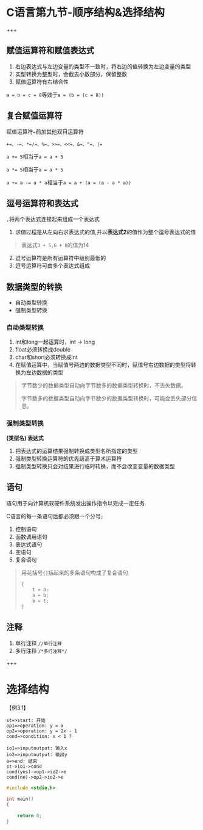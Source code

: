 # C语言第九节-顺序结构&选择结构

+++

## 赋值运算符和赋值表达式

1. 右边表达式与左边变量的类型不一致时，将右边的值转换为左边变量的类型
2. 实型转换为整型时，会截去小数部分，保留整数
3. 赋值运算符有右结合性

`a = b = c = 8`等效于`a = (b = (c = 8))`

## 复合赋值运算符

赋值运算符`=`前加其他双目运算符

`+=、-=、*=/=、%=、>>=、<<=、&=、^=、|=`

`a += 5`相当于`a = a + 5`

`a *= 5`相当于`a = a * 5`

`a += a -= a * a`相当于`a = a + (a = (a - a * a))`

## 逗号运算符和表达式

`,`将两个表达式连接起来组成一个表达式

1. 求值过程是从左向右求表达式的值,并以**表达式2**的值作为整个逗号表达式的值

> 表达式`3 + 5,6 + 8`的值为14

2. 逗号运算符是所有运算符中级别最低的
3. 逗号运算符可由多个表达式组成

## 数据类型的转换

+ 自动类型转换
+ 强制类型转换

### 自动类型转换

1. int和long一起运算时，int -> long
2. float必须转换成double
3. char和short必须转换成int
4. 在赋值运算中，当赋值号两边的数据类型不同时，赋值号右边数据的类型将转换为左边数据的类型

> 字节数少的数据类型自动向字节数多的数据类型转换时，不丢失数据。
>
> 字节数多的数据类型自动向字节数少的数据类型转换时，可能会丢失部分信息。

### 强制类型转换

**(类型名) 表达式**

1. 把表达式的运算结果强制转换成类型名所指定的类型
2. 强制类型转换运算符的优先级高于算术运算符
3. 强制类型转换只会对结果进行临时转换，而不会改变变量的数据类型

## 语句

语句用于向计算机软硬件系统发出操作指令以完成一定任务.

C语言的每一条语句后都必须跟一个分号`;`

1. 控制语句
2. 函数调用语句
3. 表达式语句
4. 空语句
5. 复合语句

> 用花括号`{}`括起来的多条语句构成了复合语句
>
> ```c
> {
>     t = a;
>     a = b;
>     b = t;
> }
> ```

## 注释

1. 单行注释 `//单行注释`
2. 多行注释 `/*多行注释*/`

+++

# 选择结构

【例3.1】

```flow
st=>start: 开始
op1=>operation: y = x
op2=>operation: y = 2x - 1
cond=>condition: x < 1 ?

io1=>inputoutput: 输入x
io2=>inputoutput: 输出y
e=>end: 结束
st->io1->cond
cond(yes)->op1->io2->e
cond(no)->op2->io2->e

```

```c
#include <stdio.h>

int main()
{
    
	return 0;
}
```

